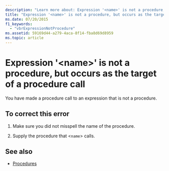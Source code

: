 ```yaml
---
description: "Learn more about: Expression '<name>' is not a procedure, but occurs as the target of a procedure call"
title: "Expression '<name>' is not a procedure, but occurs as the target of a procedure call"
ms.date: 07/20/2015
f1_keywords: 
  - "vbrExpressionNotProcedure"
ms.assetid: 59169d44-a279-4aca-8f14-fba8d69d8959
ms.topic: article
---
```

# Expression '\<name>' is not a procedure, but occurs as the target of a procedure call

You have made a procedure call to an expression that is not a procedure.  
  
## To correct this error  
  
1. Make sure you did not misspell the name of the procedure.  
  
2. Supply the procedure that <`name`> calls.  
  
## See also

- [Procedures](../programming-guide/language-features/procedures/index.md)
